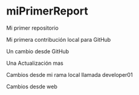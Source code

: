 # miPrimerReport
Mi primer repositorio

Mi primera contribución local para GitHub

Un cambio desde GitHub

Una Actualización mas

Cambios desde mi rama local llamada developer01

Cambios desde web
